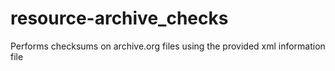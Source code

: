 resource-archive_checks
=======================
Performs checksums on archive.org files using the provided xml information file
